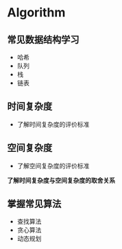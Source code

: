 # Algorithm

## 常见数据结构学习
- 哈希
- 队列
- 栈
- 链表


## 时间复杂度 
- 了解时间复杂度的评价标准


## 空间复杂度
- 了解空间复杂度的评价标准

**了解时间复杂度与空间复杂度的取舍关系**

## 掌握常见算法
- 查找算法
- 贪心算法
- 动态规划

